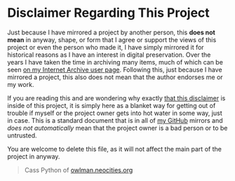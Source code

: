 # Disclaimer Regarding This Project
Just because I have mirrored a project by another person, this **does not mean** in anyway, shape, or form that I agree or support the views of this project or even the person who made it, I have simply mirrored it for historical reasons as I have an interest in digital preservation. Over the years I have taken the time in archiving many items, much of which can be seen [on my Internet Archive user page](https://archive.org/details/@14jammar). Following this, just because I have mirrored a project, this also does not mean that the author endorses me or my work.

If you are reading this and are wondering why exactly [that this disclaimer](https://github.com/DynTylluan/disclaimer) is inside of this project, it is simply here as a blanket way for getting out of trouble if myself or the project owner gets into hot water in some way, just in case. This is a standard document that is in all of [my GitHub](https://github.com/DynTylluan/) mirrors and _does not automatically_ mean that the project owner is a bad person or to be untrusted.

You are welcome to delete this file, as it will not affect the main part of the project in anyway.

> Cass Python of [owlman.neocities.org](https://owlman.neocities.org)

